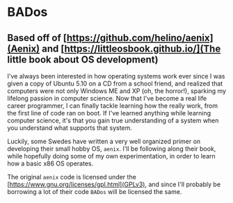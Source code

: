 # BADos
## Based off of [https://github.com/helino/aenix](Aenix) and [https://littleosbook.github.io/](The little book about OS development)
I've always been interested in how operating systems work ever since I was given a copy of Ubuntu 5.10 on a CD from a school friend, and realized that computers were not only Windows ME and XP (oh, the horror!), sparking my lifelong passion in computer science. Now that I've become a real life career programmer, I can finally tackle learning how the really work, from the first line of code ran on boot. If I've learned anything while learning computer science, it's that you gain true understanding of a system when you understand what supports that system.

Luckily, some Swedes have written a very well organized primer on developing their small hobby OS, `aenix`. I'll be following along their book, while hopefully doing some of my own experimentation, in order to learn how a basic x86 OS operates. 

The original `aenix` code is licensed under the [https://www.gnu.org/licenses/gpl.html](GPLv3), and since I'll probably be borrowing a lot of their code `BADos` will be licensed the same.
